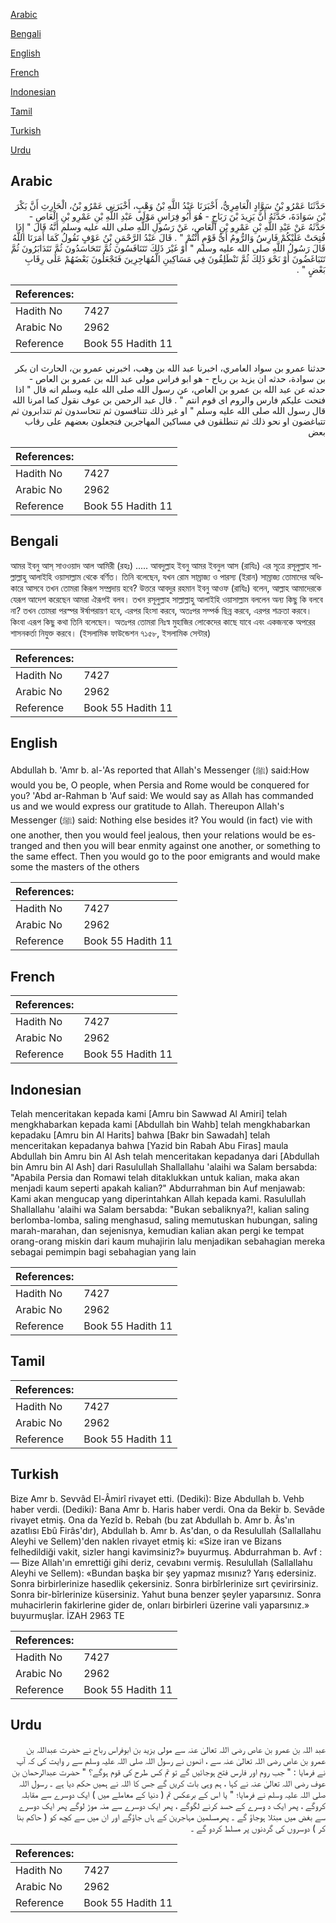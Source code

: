 [Arabic](#arabic)

[Bengali](#bengali)

[English](#english)

[French](#french)

[Indonesian](#indonesian)

[Tamil](#tamil)

[Turkish](#turkish)

[Urdu](#urdu)

## Arabic


<div dir="rtl" lang="ar" style={{fontSize:'larger',backgroundColor:'#f8f9fa',padding:20}}>
حَدَّثَنَا عَمْرُو بْنُ سَوَّادٍ الْعَامِرِيُّ، أَخْبَرَنَا عَبْدُ اللَّهِ بْنُ وَهْبٍ، أَخْبَرَنِي عَمْرُو بْنُ، الْحَارِثِ أَنَّ بَكْرَ بْنَ سَوَادَةَ، حَدَّثَهُ أَنَّ يَزِيدَ بْنَ رَبَاحٍ - هُوَ أَبُو فِرَاسٍ مَوْلَى عَبْدِ اللَّهِ بْنِ عَمْرِو بْنِ الْعَاصِ - حَدَّثَهُ عَنْ عَبْدِ اللَّهِ بْنِ عَمْرِو بْنِ الْعَاصِ، عَنْ رَسُولِ اللَّهِ صلى الله عليه وسلم أَنَّهُ قَالَ ‏"‏ إِذَا فُتِحَتْ عَلَيْكُمْ فَارِسُ وَالرُّومُ أَىُّ قَوْمٍ أَنْتُمْ ‏"‏ ‏.‏ قَالَ عَبْدُ الرَّحْمَنِ بْنُ عَوْفٍ نَقُولُ كَمَا أَمَرَنَا اللَّهُ قَالَ رَسُولُ اللَّهِ صلى الله عليه وسلم ‏"‏ أَوْ غَيْرَ ذَلِكَ تَتَنَافَسُونَ ثُمَّ تَتَحَاسَدُونَ ثُمَّ تَتَدَابَرُونَ ثُمَّ تَتَبَاغَضُونَ أَوْ نَحْوَ ذَلِكَ ثُمَّ تَنْطَلِقُونَ فِي مَسَاكِينِ الْمُهَاجِرِينَ فَتَجْعَلُونَ بَعْضَهُمْ عَلَى رِقَابِ بَعْضٍ ‏"‏ ‏.‏
</div>
<div style={{backgroundColor:'#f8f9fa',padding:20, marginBottom: 10}}><table> <thead> <tr> <th>References:</th> <th></th> </tr> </thead> <tbody><tr><td>Hadith No</td><td>7427</td></tr><tr><td>Arabic No</td><td>2962</td></tr><tr><td>Reference</td><td>Book 55 Hadith 11</td></tr></tbody></table></div>


<div dir="rtl" lang="ar" style={{fontSize:'larger',backgroundColor:'#f8f9fa',padding:20}}>
حدثنا عمرو بن سواد العامري، اخبرنا عبد الله بن وهب، اخبرني عمرو بن، الحارث ان بكر بن سوادة، حدثه ان يزيد بن رباح - هو ابو فراس مولى عبد الله بن عمرو بن العاص - حدثه عن عبد الله بن عمرو بن العاص، عن رسول الله صلى الله عليه وسلم انه قال " اذا فتحت عليكم فارس والروم اى قوم انتم " . قال عبد الرحمن بن عوف نقول كما امرنا الله قال رسول الله صلى الله عليه وسلم " او غير ذلك تتنافسون ثم تتحاسدون ثم تتدابرون ثم تتباغضون او نحو ذلك ثم تنطلقون في مساكين المهاجرين فتجعلون بعضهم على رقاب بعض
</div>
<div style={{backgroundColor:'#f8f9fa',padding:20, marginBottom: 10}}><table> <thead> <tr> <th>References:</th> <th></th> </tr> </thead> <tbody><tr><td>Hadith No</td><td>7427</td></tr><tr><td>Arabic No</td><td>2962</td></tr><tr><td>Reference</td><td>Book 55 Hadith 11</td></tr></tbody></table></div>

## Bengali


<div dir="ltr" lang="bn" style={{fontSize:'larger',backgroundColor:'#f8f9fa',padding:20}}>
আমর ইবনু আস্ সাওওয়াদ আল আমিরী (রহঃ) ..... আবদুল্লাহ ইবনু আমর ইবনুল আস (রাযিঃ) এর সূত্রে রসূলুল্লাহ সাল্লাল্লাহু আলাইহি ওয়াসাল্লাম থেকে বর্ণিত। তিনি বলেছেন, যখন রোম সাম্রাজ্য ও পারস্য (ইরান) সাম্রাজ্য তোমাদের অধিকারে আসবে তখন তোমরা কিরূপ সম্প্রদায় হবে? উত্তরে আবদুর রহমান ইবনু আওফ (রাযিঃ) বলেন, আল্লাহ আমাদেরকে যেরূপ আদেশ করেছেন আমরা ঐরূপই বলব। তখন রসূলুল্লাহ সাল্লাল্লাহু আলাইহি ওয়াসাল্লাম বললেন অন্য কিছু কি বলবে না? তখন তোমরা পরস্পর ঈর্ষাপরায়ণ হবে, এরপর হিংসা করবে, অতঃপর সম্পর্ক ছিন্ন করবে, এরপর শক্রতা করবে। কিংবা এরূপ কিছু কথা তিনি বলেছেন। অতঃপর তোমরা নিঃস্ব মুহাজির লোকেদের কাছে যাবে এবং একজনকে অপরের শাসনকর্তা নিযুক্ত করবে। (ইসলামিক ফাউন্ডেশন ৭১৫৮, ইসলামিক সেন্টার)
</div>
<div style={{backgroundColor:'#f8f9fa',padding:20, marginBottom: 10}}><table> <thead> <tr> <th>References:</th> <th></th> </tr> </thead> <tbody><tr><td>Hadith No</td><td>7427</td></tr><tr><td>Arabic No</td><td>2962</td></tr><tr><td>Reference</td><td>Book 55 Hadith 11</td></tr></tbody></table></div>

## English


<div dir="ltr" lang="en" style={{fontSize:'larger',backgroundColor:'#f8f9fa',padding:20}}>
Abdullah b. 'Amr b. al-'As reported that Allah's Messenger (ﷺ) said:How would you be, O people, when Persia and Rome would be conquered for you? 'Abd ar-Rahman b 'Auf said: We would say as Allah has commanded us and we would express our gratitude to Allah. Thereupon Allah's Messenger (ﷺ) said: Nothing else besides it? You would (in fact) vie with one another, then you would feel jealous, then your relations would be estranged and then you will bear enmity against one another, or something to the same effect. Then you would go to the poor emigrants and would make some the masters of the others
</div>
<div style={{backgroundColor:'#f8f9fa',padding:20, marginBottom: 10}}><table> <thead> <tr> <th>References:</th> <th></th> </tr> </thead> <tbody><tr><td>Hadith No</td><td>7427</td></tr><tr><td>Arabic No</td><td>2962</td></tr><tr><td>Reference</td><td>Book 55 Hadith 11</td></tr></tbody></table></div>

## French


<div dir="ltr" lang="fr" style={{fontSize:'larger',backgroundColor:'#f8f9fa',padding:20}}>

</div>
<div style={{backgroundColor:'#f8f9fa',padding:20, marginBottom: 10}}><table> <thead> <tr> <th>References:</th> <th></th> </tr> </thead> <tbody><tr><td>Hadith No</td><td>7427</td></tr><tr><td>Arabic No</td><td>2962</td></tr><tr><td>Reference</td><td>Book 55 Hadith 11</td></tr></tbody></table></div>

## Indonesian


<div dir="ltr" lang="id" style={{fontSize:'larger',backgroundColor:'#f8f9fa',padding:20}}>
Telah menceritakan kepada kami [Amru bin Sawwad Al Amiri] telah mengkhabarkan kepada kami [Abdullah bin Wahb] telah mengkhabarkan kepadaku [Amru bin Al Harits] bahwa [Bakr bin Sawadah] telah menceritakan kepadanya bahwa [Yazid bin Rabah Abu Firas] maula Abdullah bin Amru bin Al Ash telah menceritakan kepadanya dari [Abdullah bin Amru bin Al Ash] dari Rasulullah Shallallahu 'alaihi wa Salam bersabda: "Apabila Persia dan Romawi telah ditaklukkan untuk kalian, maka akan menjadi kaum seperti apakah kalian?" Abdurrahman bin Auf menjawab: Kami akan mengucap yang diperintahkan Allah kepada kami. Rasulullah Shallallahu 'alaihi wa Salam bersabda: "Bukan sebaliknya?!, kalian saling berlomba-lomba, saling menghasud, saling memutuskan hubungan, saling marah-marahan, dan sejenisnya, kemudian kalian akan pergi ke tempat orang-orang miskin dari kaum muhajirin lalu menjadikan sebahagian mereka sebagai pemimpin bagi sebahagian yang lain
</div>
<div style={{backgroundColor:'#f8f9fa',padding:20, marginBottom: 10}}><table> <thead> <tr> <th>References:</th> <th></th> </tr> </thead> <tbody><tr><td>Hadith No</td><td>7427</td></tr><tr><td>Arabic No</td><td>2962</td></tr><tr><td>Reference</td><td>Book 55 Hadith 11</td></tr></tbody></table></div>

## Tamil


<div dir="ltr" lang="ta" style={{fontSize:'larger',backgroundColor:'#f8f9fa',padding:20}}>

</div>
<div style={{backgroundColor:'#f8f9fa',padding:20, marginBottom: 10}}><table> <thead> <tr> <th>References:</th> <th></th> </tr> </thead> <tbody><tr><td>Hadith No</td><td>7427</td></tr><tr><td>Arabic No</td><td>2962</td></tr><tr><td>Reference</td><td>Book 55 Hadith 11</td></tr></tbody></table></div>

## Turkish


<div dir="ltr" lang="tr" style={{fontSize:'larger',backgroundColor:'#f8f9fa',padding:20}}>
Bize Amr b. Sevvâd El-Âmirî rivayet etti. (Dediki): Bize Abdullah b. Vehb haber verdi. (Dediki): Bana Amr b. Haris haber verdi. Ona da Bekir b. Sevâde rivayet etmiş. Ona da Yezîd b. Rebah (bu zat Abdullah b. Amr b. Âs'ın azatlısı Ebû Firâs'dır), Abdullah b. Amr b. As'dan, o da Resulullah (Sallallahu Aleyhi ve Sellem)'den naklen rivayet etmiş ki: «Size iran ve Bizans felhedildiği vakit, sizler hangi kavimsiniz?» buyurmuş. Abdurrahman b. Avf : — Bize Allah'ın emrettiği gihi deriz, cevabını vermiş. Resulullah (Sallallahu Aleyhi ve Sellem): «Bundan başka bir şey yapmaz mısınız? Yarış edersiniz. Sonra birbirlerinize hasedlik çekersiniz. Sonra birbîrlerinize sırt çevirirsiniz. Sonra bir-bîrlerinize küsersiniz. Yahut buna benzer şeyler yaparsınız. Sonra muhacirlerin fakirlerine gider de, onları birbirleri üzerine vali yaparsınız.» buyurmuşlar. İZAH 2963 TE
</div>
<div style={{backgroundColor:'#f8f9fa',padding:20, marginBottom: 10}}><table> <thead> <tr> <th>References:</th> <th></th> </tr> </thead> <tbody><tr><td>Hadith No</td><td>7427</td></tr><tr><td>Arabic No</td><td>2962</td></tr><tr><td>Reference</td><td>Book 55 Hadith 11</td></tr></tbody></table></div>

## Urdu


<div dir="rtl" lang="ur" style={{fontSize:'larger',backgroundColor:'#f8f9fa',padding:20}}>
عبد اللہ بن عمرو بن عاص رضی اللہ تعالیٰ عنہ سے مولی یزید بن ابوفراس رباح نے حضرت عبداللہ بن عمرو بن عاص رضی اللہ تعالیٰ عنہ سے ، انھوں نے رسول اللہ صلی اللہ علیہ وسلم سے ر وایت کی کہ آپ نے فرمایا : " جب روم اور فارس فتح ہوجائیں گے تو تم کس طرح کی قوم ہوگے؟ " حضرت عبدالرحمان بن عوف رضی اللہ تعالیٰ عنہ نے کہا ، ہم وہی بات کریں گے جس کا اللہ نے ہمیں حکم دیا ہے ۔ رسول اللہ صلی اللہ علیہ وسلم نے فرمایا؛ " یا اس کے برعکس تم ( دنیا کے معاملے میں ) ایک دوسرے سے مقابلہ کروگے ، پھر ایک د وسرے کے حسد کرنے لگوگے ، پھر ایک دوسرے سے منہ موڑ لوگے پھر ایک دوسرے سے بغض میں مبتلا ہوجاؤ گے ۔ پھرمسلمین مہاجرین کے ہاں جاؤگے اور ان میں سے کچھ کو ( حاکم بنا کر ) دوسروں کی گردنوں پر مسلط کردو گے ۔
</div>
<div style={{backgroundColor:'#f8f9fa',padding:20, marginBottom: 10}}><table> <thead> <tr> <th>References:</th> <th></th> </tr> </thead> <tbody><tr><td>Hadith No</td><td>7427</td></tr><tr><td>Arabic No</td><td>2962</td></tr><tr><td>Reference</td><td>Book 55 Hadith 11</td></tr></tbody></table></div>
